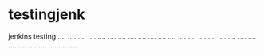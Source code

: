 # testingjenk
jenkins testing
....
....
....
....
....
....
....
....
....
....
....
....
....
....
....
....
....
....
....
....
....
....
....
....
....
....
....
